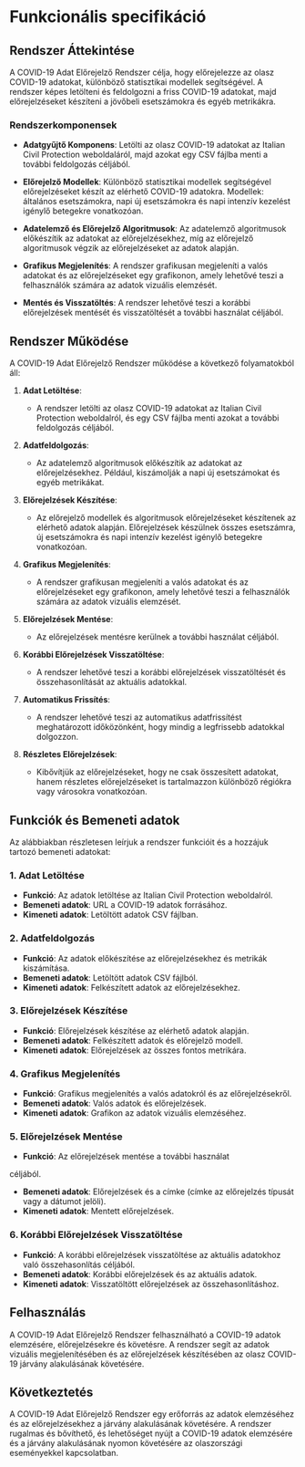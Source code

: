 # Funkcionális specifikáció

## Rendszer Áttekintése

A COVID-19 Adat Előrejelző Rendszer célja, hogy előrejelezze az olasz COVID-19 adatokat, különböző statisztikai modellek segítségével. A rendszer képes letölteni és feldolgozni a friss COVID-19 adatokat, majd előrejelzéseket készíteni a jövőbeli esetszámokra és egyéb metrikákra.

### Rendszerkomponensek

- **Adatgyűjtő Komponens**: Letölti az olasz COVID-19 adatokat az Italian Civil Protection weboldaláról, majd azokat egy CSV fájlba menti a további feldolgozás céljából.

- **Előrejelző Modellek**: Különböző statisztikai modellek segítségével előrejelzéseket készít az elérhető COVID-19 adatokra. Modellek: általános esetszámokra, napi új esetszámokra és napi intenzív kezelést igénylő betegekre vonatkozóan.

- **Adatelemző és Előrejelző Algoritmusok**: Az adatelemző algoritmusok előkészítik az adatokat az előrejelzésekhez, míg az előrejelző algoritmusok végzik az előrejelzéseket az adatok alapján.

- **Grafikus Megjelenítés**: A rendszer grafikusan megjeleníti a valós adatokat és az előrejelzéseket egy grafikonon, amely lehetővé teszi a felhasználók számára az adatok vizuális elemzését.

- **Mentés és Visszatöltés**: A rendszer lehetővé teszi a korábbi előrejelzések mentését és visszatöltését a további használat céljából.

## Rendszer Működése

A COVID-19 Adat Előrejelző Rendszer működése a következő folyamatokból áll:

1. **Adat Letöltése**:
   - A rendszer letölti az olasz COVID-19 adatokat az Italian Civil Protection weboldalról, és egy CSV fájlba menti azokat a további feldolgozás céljából.

2. **Adatfeldolgozás**:
   - Az adatelemző algoritmusok előkészítik az adatokat az előrejelzésekhez. Például, kiszámolják a napi új esetszámokat és egyéb metrikákat.

3. **Előrejelzések Készítése**:
   - Az előrejelző modellek és algoritmusok előrejelzéseket készítenek az elérhető adatok alapján. Előrejelzések készülnek összes esetszámra, új esetszámokra és napi intenzív kezelést igénylő betegekre vonatkozóan.

4. **Grafikus Megjelenítés**:
   - A rendszer grafikusan megjeleníti a valós adatokat és az előrejelzéseket egy grafikonon, amely lehetővé teszi a felhasználók számára az adatok vizuális elemzését.

5. **Előrejelzések Mentése**:
   - Az előrejelzések mentésre kerülnek a további használat céljából.

6. **Korábbi Előrejelzések Visszatöltése**:
   - A rendszer lehetővé teszi a korábbi előrejelzések visszatöltését és összehasonlítását az aktuális adatokkal.

7. **Automatikus Frissítés**:
   - A rendszer lehetővé teszi az automatikus adatfrissítést meghatározott időközönként, hogy mindig a legfrissebb adatokkal dolgozzon.

8. **Részletes Előrejelzések**:
   - Kibővítjük az előrejelzéseket, hogy ne csak összesített adatokat, hanem részletes előrejelzéseket is tartalmazzon különböző régiókra vagy városokra vonatkozóan.

## Funkciók és Bemeneti adatok

Az alábbiakban részletesen leírjuk a rendszer funkcióit és a hozzájuk tartozó bemeneti adatokat:

### 1. Adat Letöltése

- **Funkció**: Az adatok letöltése az Italian Civil Protection weboldalról.
- **Bemeneti adatok**: URL a COVID-19 adatok forrásához.
- **Kimeneti adatok**: Letöltött adatok CSV fájlban.

### 2. Adatfeldolgozás

- **Funkció**: Az adatok előkészítése az előrejelzésekhez és metrikák kiszámítása.
- **Bemeneti adatok**: Letöltött adatok CSV fájlból.
- **Kimeneti adatok**: Felkészített adatok az előrejelzésekhez.

### 3. Előrejelzések Készítése

- **Funkció**: Előrejelzések készítése az elérhető adatok alapján.
- **Bemeneti adatok**: Felkészített adatok és előrejelző modell.
- **Kimeneti adatok**: Előrejelzések az összes fontos metrikára.

### 4. Grafikus Megjelenítés

- **Funkció**: Grafikus megjelenítés a valós adatokról és az előrejelzésekről.
- **Bemeneti adatok**: Valós adatok és előrejelzések.
- **Kimeneti adatok**: Grafikon az adatok vizuális elemzéséhez.

### 5. Előrejelzések Mentése

- **Funkció**: Az előrejelzések mentése a további használat

 céljából.
- **Bemeneti adatok**: Előrejelzések és a címke (címke az előrejelzés típusát vagy a dátumot jelöli).
- **Kimeneti adatok**: Mentett előrejelzések.

### 6. Korábbi Előrejelzések Visszatöltése

- **Funkció**: A korábbi előrejelzések visszatöltése az aktuális adatokhoz való összehasonlítás céljából.
- **Bemeneti adatok**: Korábbi előrejelzések és az aktuális adatok.
- **Kimeneti adatok**: Visszatöltött előrejelzések az összehasonlításhoz.

## Felhasználás

A COVID-19 Adat Előrejelző Rendszer felhasználható a COVID-19 adatok elemzésére, előrejelzésekre és követésre. A rendszer segít az adatok vizuális megjelenítésében és az előrejelzések készítésében az olasz COVID-19 járvány alakulásának követésére.

## Következtetés

A COVID-19 Adat Előrejelző Rendszer egy erőforrás az adatok elemzéséhez és az előrejelzésekhez a járvány alakulásának követésére. A rendszer rugalmas és bővíthető, és lehetőséget nyújt a COVID-19 adatok elemzésére és a járvány alakulásának nyomon követésére az olaszországi eseményekkel kapcsolatban.